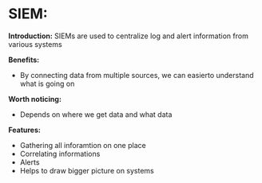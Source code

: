 # SIEM:
**Introduction:** SIEMs are used to centralize log and alert information from various systems


**Benefits:**


- By connecting data from multiple sources, we can easierto understand what is going on


**Worth noticing:** 


- Depends on where we get data and what data



**Features:**
- Gathering all inforamtion on one place
- Correlating informations
- Alerts
- Helps to draw bigger picture on systems